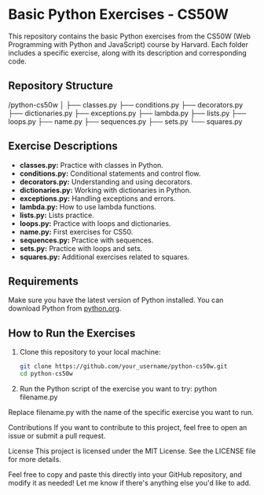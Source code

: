 # Basic Python Exercises - CS50W

This repository contains the basic Python exercises from the CS50W (Web Programming with Python and JavaScript) course by Harvard. Each folder includes a specific exercise, along with its description and corresponding code.

## Repository Structure

/python-cs50w │ ├── classes.py ├── conditions.py ├── decorators.py ├── dictionaries.py ├── exceptions.py ├── lambda.py ├── lists.py ├── loops.py ├── name.py ├── sequences.py ├── sets.py └── squares.py


## Exercise Descriptions

- **classes.py:** Practice with classes in Python.
- **conditions.py:** Conditional statements and control flow.
- **decorators.py:** Understanding and using decorators.
- **dictionaries.py:** Working with dictionaries in Python.
- **exceptions.py:** Handling exceptions and errors.
- **lambda.py:** How to use lambda functions.
- **lists.py:** Lists practice.
- **loops.py:** Practice with loops and dictionaries.
- **name.py:** First exercises for CS50.
- **sequences.py:** Practice with sequences.
- **sets.py:** Practice with loops and sets.
- **squares.py:** Additional exercises related to squares.

## Requirements

Make sure you have the latest version of Python installed. You can download Python from [python.org](https://www.python.org/downloads/).

## How to Run the Exercises

1. Clone this repository to your local machine:
   ```bash
   git clone https://github.com/your_username/python-cs50w.git
   cd python-cs50w

2. Run the Python script of the exercise you want to try:
  python filename.py

Replace filename.py with the name of the specific exercise you want to run.

Contributions
If you want to contribute to this project, feel free to open an issue or submit a pull request.

License
This project is licensed under the MIT License. See the LICENSE file for more details.


Feel free to copy and paste this directly into your GitHub repository, and modify it as needed! Let me know if there's anything else you'd like to add.


